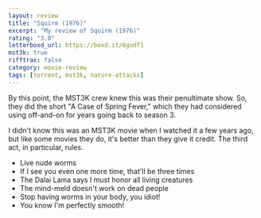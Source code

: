 ```yaml
---
layout: review
title: "Squirm (1976)"
excerpt: "My review of Squirm (1976)"
rating: "3.0"
letterboxd_url: https://boxd.it/6gudf1
mst3k: true
rifftrax: false
category: movie-review
tags: [torrent, mst3k, nature-attacks]
---
```


By this point, the MST3K crew knew this was their penultimate show. So, they did the short "A Case of Spring Fever," which they had considered using off-and-on for years going back to season 3.

I didn't know this was an MST3K movie when I watched it a few years ago, but like some movies they do, it's better than they give it credit. The third act, in particular, rules.

- Live nude worms
- If I see you even one more time, that'll be three times
- The Dalai Lama says I must honor all living creatures
- The mind-meld doesn't work on dead people
- Stop having worms in your body, you idiot!
- You know I'm perfectly smooth!
